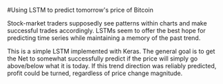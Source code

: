 #Using LSTM to predict tomorrow's price of Bitcoin

Stock-market traders supposedly see patterns within charts and make successful trades accordingly.
LSTMs seem to offer the best hope for predicting time series while maintaining a memory of the past trend.

This is a simple LSTM implemented with Keras. The general goal is to get the Net to somewhat successfully predict if the price will simply go above/below what it is today. If this trend direction was reliably predicted, profit could be turned, regardless of price change magnitude.
